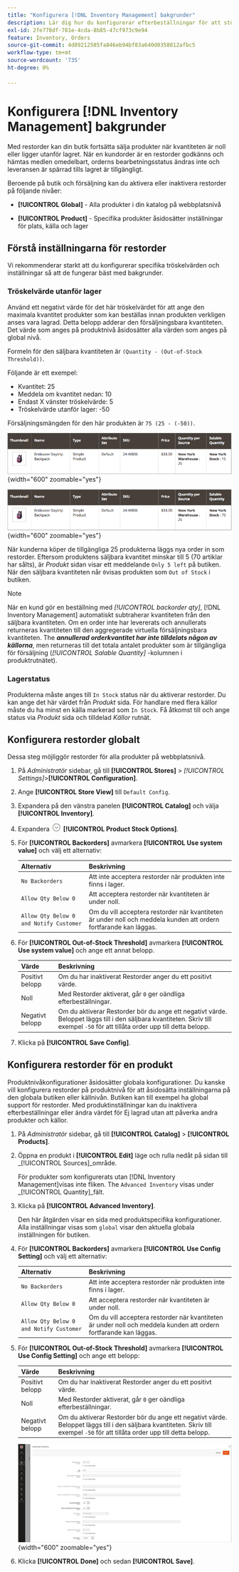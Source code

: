 ```yaml
---
title: "Konfigurera [!DNL Inventory Management] bakgrunder"
description: Lär dig hur du konfigurerar efterbeställningar för att stödja försäljning av färdiga produkter.
exl-id: 2fe778df-781e-4cda-8b85-47cf973c9e94
feature: Inventory, Orders
source-git-commit: 4d89212585fa846eb94bf83a640d0358812afbc5
workflow-type: tm+mt
source-wordcount: '735'
ht-degree: 0%

---
```


# Konfigurera [!DNL Inventory Management] bakgrunder

Med restorder kan din butik fortsätta sälja produkter när kvantiteten är noll eller ligger utanför lagret. När en kundorder är en restorder godkänns och hämtas medlen omedelbart, orderns bearbetningsstatus ändras inte och leveransen är spärrad tills lagret är tillgängligt.

Beroende på butik och försäljning kan du aktivera eller inaktivera restorder på följande nivåer:

- **[!UICONTROL Global]** - Alla produkter i din katalog på webbplatsnivå

- **[!UICONTROL Product]** - Specifika produkter åsidosätter inställningar för plats, källa och lager

## Förstå inställningarna för restorder

Vi rekommenderar starkt att du konfigurerar specifika tröskelvärden och inställningar så att de fungerar bäst med bakgrunder.

### Tröskelvärde utanför lager

Använd ett negativt värde för det här tröskelvärdet för att ange den maximala kvantitet produkter som kan beställas innan produkten verkligen anses vara lagrad. Detta belopp adderar den försäljningsbara kvantiteten. Det värde som anges på produktnivå åsidosätter alla värden som anges på global nivå.

Formeln för den säljbara kvantiteten är `(Quantity - (Out-of-Stock Threshold))`.

Följande är ett exempel:

- Kvantitet: 25
- Meddela om kvantitet nedan: 10
- Endast X vänster tröskelvärde: 5
- Tröskelvärde utanför lager: -50

Försäljningsmängden för den här produkten är `75 (25 - (-50))`.

![Exempel på säljbart antal innan restorder har aktiverats](assets/inventory-backorders-before.png){width="600" zoomable="yes"}

![Exempel på säljbart antal efter att restorder har aktiverats](assets/inventory-backorders-after.png){width="600" zoomable="yes"}

När kunderna köper de tillgängliga 25 produkterna läggs nya order in som restorder. Eftersom produktens säljbara kvantitet minskar till 5 (70 artiklar har sålts), är _Produkt_ sidan visar ett meddelande `Only 5 left` på butiken. När den säljbara kvantiteten når `0`visas produkten som `Out of Stock` i butiken.

>[!NOTE]
>
>När en kund gör en beställning med _[!UICONTROL backorder qty]_, [!DNL Inventory Management] automatiskt subtraherar kvantiteten från den säljbara kvantiteten. Om en order inte har levererats och annullerats returneras kvantiteten till den aggregerade virtuella försäljningsbara kvantiteten. The **_annullerad orderkvantitet har inte tilldelats någon av källorna_**, men returneras till det totala antalet produkter som är tillgängliga för försäljning (_[!UICONTROL Salable Quantity]_ -kolumnen i produktrutnätet).

<!--### Notify for Quantity Below JIRA MDVA-8099 MDVA-33783

The _Notify for Quantity Below_ configuration option is configurable at the global, source, and product levels. When it is enabled, the system sends an email notification when the product quantity reaches a level at or below the configured value. For this example, a notification is triggered when the product has a quantity of 10 or less. When backorders are enabled, _Notify for Quantity Below_ is determined by the Salable Quantity (`Salable Quantity = Quantity - (Out-of-Stock Threshold)`). -->

### Lagerstatus

Produkterna måste anges till `In Stock` status när du aktiverar restorder. Du kan ange det här värdet från _Produkt_ sida. För handlare med flera källor måste du ha minst en källa markerad som `In Stock`. Få åtkomst till och ange status via _Produkt_ sida och tilldelad _Källor_ rutnät.

## Konfigurera restorder globalt

Dessa steg möjliggör restorder för alla produkter på webbplatsnivå.

1. På _Administratör_ sidebar, gå till **[!UICONTROL Stores]** > _[!UICONTROL Settings]_>**[!UICONTROL Configuration]**.

1. Ange **[!UICONTROL Store View]** till `Default Config`.

1. Expandera på den vänstra panelen **[!UICONTROL Catalog]** och välja **[!UICONTROL Inventory]**.

1. Expandera ![Expansionsväljare](../assets/icon-display-expand.png) **[!UICONTROL Product Stock Options]**.

1. För **[!UICONTROL Backorders]** avmarkera **[!UICONTROL Use system value]** och välj ett alternativ:

   | Alternativ | Beskrivning |
   | -- | -- |
   | `No Backorders` | Att inte acceptera restorder när produkten inte finns i lager. |
   | `Allow Qty Below 0` | Att acceptera restorder när kvantiteten är under noll. |
   | `Allow Qty Below 0 and Notify Customer` | Om du vill acceptera restorder när kvantiteten är under noll och meddela kunden att ordern fortfarande kan läggas. |

1. För **[!UICONTROL Out-of-Stock Threshold]** avmarkera **[!UICONTROL Use system value]** och ange ett annat belopp.

   | Värde | Beskrivning |
   | -- | -- |
   | Positivt belopp | Om du har inaktiverat Restorder anger du ett positivt värde. |
   | Noll | Med Restorder aktiverat, går `0` ger oändliga efterbeställningar. |
   | Negativt belopp | Om du aktiverar Restorder bör du ange ett negativt värde. Beloppet läggs till i den säljbara kvantiteten. Skriv till exempel `-50` för att tillåta order upp till detta belopp. |

1. Klicka på **[!UICONTROL Save Config]**.

## Konfigurera restorder för en produkt

Produktnivåkonfigurationer åsidosätter globala konfigurationer. Du kanske vill konfigurera restorder på produktnivå för att åsidosätta inställningarna på den globala butiken eller källnivån. Butiken kan till exempel ha global support för restorder. Med produktinställningar kan du inaktivera efterbeställningar eller ändra värdet för Ej lagrad utan att påverka andra produkter och källor.

1. På _Administratör_ sidebar, gå till **[!UICONTROL Catalog]** > **[!UICONTROL Products]**.

1. Öppna en produkt i **[!UICONTROL Edit]** läge och rulla nedåt på sidan till _[!UICONTROL Sources]_område.

   För produkter som konfigurerats utan [!DNL Inventory Management]visas inte fliken. The `Advanced Inventory` visas under _[!UICONTROL Quantity]_fält.

1. Klicka på **[!UICONTROL Advanced Inventory]**.

   Den här åtgärden visar en sida med produktspecifika konfigurationer. Alla inställningar visas som `global` visar den aktuella globala inställningen för butiken.

1. För **[!UICONTROL Backorders]** avmarkera **[!UICONTROL Use Config Setting]** och välj ett alternativ:

   | Alternativ | Beskrivning |
   | -- | -- |
   | `No Backorders` | Att inte acceptera restorder när produkten inte finns i lager. |
   | `Allow Qty Below 0` | Att acceptera restorder när kvantiteten är under noll. |
   | `Allow Qty Below 0 and Notify Customer` | Om du vill acceptera restorder när kvantiteten är under noll och meddela kunden att ordern fortfarande kan läggas. |

1. För **[!UICONTROL Out-of-Stock Threshold]** avmarkera **[!UICONTROL Use Config Setting]** och ange ett belopp:

   | Värde | Beskrivning |
   | -- | -- |
   | Positivt belopp | Om du har inaktiverat Restorder anger du ett positivt värde. |
   | Noll | Med Restorder aktiverat, går `0` ger oändliga efterbeställningar. |
   | Negativt belopp | Om du aktiverar Restorder bör du ange ett negativt värde. Beloppet läggs till i den säljbara kvantiteten. Skriv till exempel `-50` för att tillåta order upp till detta belopp. |

   ![Avancerat lager konfigurerat för restorder](assets/inventory-backorders-product-settings.png){width="600" zoomable="yes"}

1. Klicka **[!UICONTROL Done]** och sedan **[!UICONTROL Save]**.
